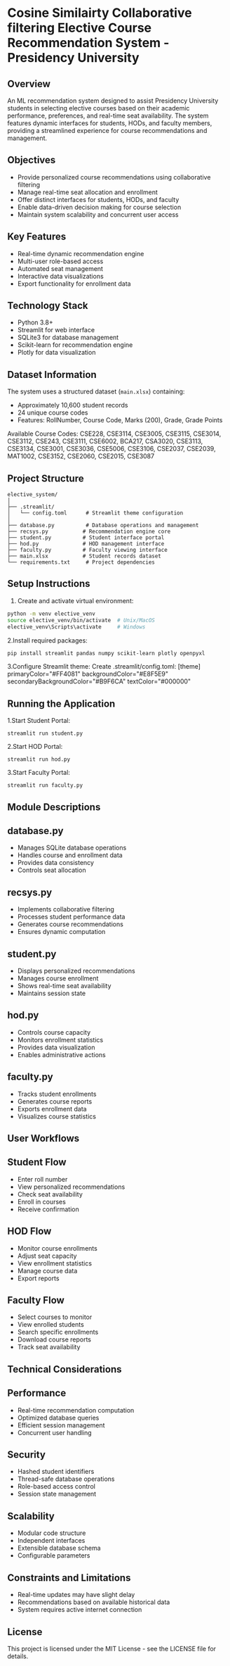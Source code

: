 # Cosine Similairty Collaborative filtering Elective Course Recommendation System - Presidency University

## Overview
An ML recommendation system designed to assist Presidency University students in selecting elective courses based on their academic performance, preferences, and real-time seat availability. The system features dynamic interfaces for students, HODs, and faculty members, providing a streamlined experience for course recommendations and management.

## Objectives
- Provide personalized course recommendations using collaborative filtering
- Manage real-time seat allocation and enrollment
- Offer distinct interfaces for students, HODs, and faculty
- Enable data-driven decision making for course selection
- Maintain system scalability and concurrent user access

## Key Features
- Real-time dynamic recommendation engine
- Multi-user role-based access
- Automated seat management
- Interactive data visualizations
- Export functionality for enrollment data

## Technology Stack
- Python 3.8+
- Streamlit for web interface
- SQLite3 for database management
- Scikit-learn for recommendation engine
- Plotly for data visualization

## Dataset Information
The system uses a structured dataset (`main.xlsx`) containing:
- Approximately 10,600 student records
- 24 unique course codes
- Features: RollNumber, Course Code, Marks (200), Grade, Grade Points

Available Course Codes:
CSE228, CSE3114, CSE3005, CSE3115, CSE3014, CSE3112, CSE243, CSE3111, CSE6002, BCA217, CSA3020, CSE3113, CSE3134, CSE3001, CSE3036, CSE5006, CSE3106, CSE2037, CSE2039, MAT1002, CSE3152, CSE2060, CSE2015, CSE3087

## Project Structure
```
elective_system/
│
├── .streamlit/
│   └── config.toml      # Streamlit theme configuration
│
├── database.py          # Database operations and management
├── recsys.py           # Recommendation engine core
├── student.py          # Student interface portal
├── hod.py              # HOD management interface
├── faculty.py          # Faculty viewing interface
├── main.xlsx           # Student records dataset
└── requirements.txt     # Project dependencies
```

## Setup Instructions

1. Create and activate virtual environment:
```bash
python -m venv elective_venv
source elective_venv/bin/activate  # Unix/MacOS
elective_venv\Scripts\activate     # Windows
```

2.Install required packages:
```bash
pip install streamlit pandas numpy scikit-learn plotly openpyxl
```

3.Configure Streamlit theme: Create .streamlit/config.toml:
[theme]
primaryColor="#FF4081"
backgroundColor="#E8F5E9"
secondaryBackgroundColor="#B9F6CA"
textColor="#000000"

## Running the Application
1.Start Student Portal:
```
streamlit run student.py
```
2.Start HOD Portal:
```
streamlit run hod.py
```
3.Start Faculty Portal:
```
streamlit run faculty.py
```

## Module Descriptions

## database.py
- Manages SQLite database operations
- Handles course and enrollment data
- Provides data consistency
- Controls seat allocation
## recsys.py
- Implements collaborative filtering
- Processes student performance data
- Generates course recommendations
- Ensures dynamic computation

## student.py
- Displays personalized recommendations
- Manages course enrollment
- Shows real-time seat availability
- Maintains session state

## hod.py
- Controls course capacity
- Monitors enrollment statistics
- Provides data visualization
- Enables administrative actions

## faculty.py
- Tracks student enrollments
- Generates course reports
- Exports enrollment data
- Visualizes course statistics

## User Workflows

## Student Flow
- Enter roll number
- View personalized recommendations
- Check seat availability
- Enroll in courses
- Receive confirmation

## HOD Flow
- Monitor course enrollments
- Adjust seat capacity
- View enrollment statistics
- Manage course data
- Export reports

## Faculty Flow
- Select courses to monitor
- View enrolled students
- Search specific enrollments
- Download course reports
- Track seat availability

## Technical Considerations

## Performance
- Real-time recommendation computation
- Optimized database queries
- Efficient session management
- Concurrent user handling

## Security
- Hashed student identifiers
- Thread-safe database operations
- Role-based access control
- Session state management

## Scalability
- Modular code structure
- Independent interfaces
- Extensible database schema
- Configurable parameters

## Constraints and Limitations
- Real-time updates may have slight delay
- Recommendations based on available historical data
- System requires active internet connection

## License

This project is licensed under the MIT License - see the LICENSE file for details.
